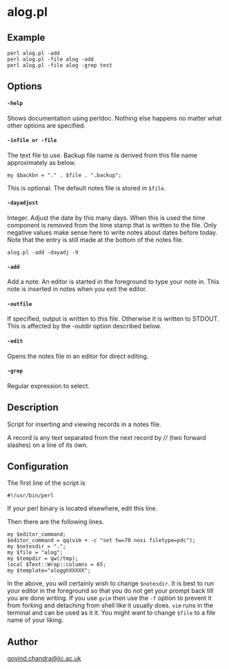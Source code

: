 # alog.pl

## Example

    perl alog.pl -add
    perl alog.pl -file alog -add
    perl alog.pl -file alog -grep test

## Options

#### `-help`

Shows documentation using perldoc. Nothing else happens no matter
what other options are specified.

#### `-infile or -file`

The text file to use. Backup file name is derived from this file
name approximately as below.

    my $backbn = "." . $file . ".backup";

This is optional. The default notes file is stored in `$file`.

#### `-dayadjust`

Integer. Adjust the date by this many days. When this is used the
time component is removed from the time stamp that is written to the
file. Only negative values make sense here to write notes about
dates before today. Note that the entry is still made at the bottom
of the notes file.

    alog.pl -add -dayadj -9

#### `-add`

Add a note. An editor is started in the foreground to type your note
in. This note is inserted in notes when you exit the editor.

#### `-outfile`

If specified, output is written to this file. Otherwise it is
written to STDOUT. This is affected by the -outdir option described
below.

#### `-edit`

Opens the notes file in an editor for direct editing.

#### `-grep`

Regular expression to select.

## Description

Script for inserting and viewing records in a notes file.

A record is any text separated from the next record by _//_ (two
forward slashes) on a line of its own.

## Configuration

The first line of the script is

~~~ 
#!/usr/bin/perl
~~~

If your perl binary is located elsewhere, edit this line.

Then there are the following lines.

~~~ 
my $editor_command;
$editor_command = qq(vim + -c "set tw=70 nosi filetype=pdc");
my $notesdir = ".";
my $file = "alog";
my $tempdir = qw(/tmp);
local $Text::Wrap::columns = 65;
my $template="alogghXXXXX";
~~~

In the above, you will certainly wish to change `$notesdir`. It is
best to run your editor in the foreground so that you do not get your
prompt back till you are done writing. If you use `gvim` then use the
`-f` option to prevent it from forking and detaching from shell like
it usually does. `vim` runs in the terminal and can be used as it it.
You might want to change `$file` to a file name of your liking.

## Author

govind.chandra@jic.ac.uk


